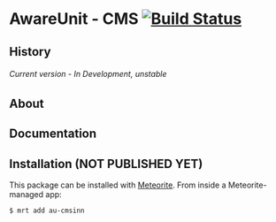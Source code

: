 # AwareUnit - CMS [![Build Status](https://travis-ci.org/SteelzZ/au-cmsinn.svg?branch=master)](https://travis-ci.org/SteelzZ/au-cmsinn)

## History

###### Current version - In Development, unstable

## About

## Documentation

## Installation (NOT PUBLISHED YET)

This package can be installed with [Meteorite](https://github.com/oortcloud/meteorite/). From inside a Meteorite-managed app:

``` sh
$ mrt add au-cmsinn
```